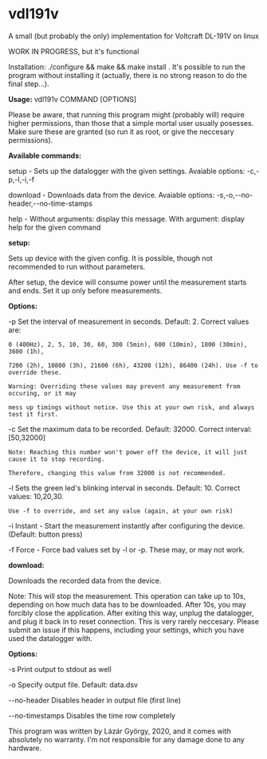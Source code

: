 # vdl191v
A small (but probably the only) implementation for Voltcraft DL-191V on linux

WORK IN PROGRESS, but it's functional

Installation: ./configure && make && make install . It's possible to run the program without installing it (actually, there is no strong reason to do the final step...).

**Usage:** vdl191v COMMAND [OPTIONS]

Please be aware, that running this program might (probably will) require higher permissions, than those that a simple mortal user usually posesses. Make sure these are granted (so run it as root, or give the neccesary permissions).

**Available commands:**

setup - Sets up the datalogger with the given settings. Avaiable options: -c,-p,-l,-i,-f

download - Downloads data from the device. Avaiable options: -s,-o,--no-header,--no-time-stamps

help - Without arguments: display this message. With argument: display help for the given command

**setup:**

Sets up device with the given config. It is possible, though not recommended to run without parameters.

After setup, the device will consume power until the measurement starts and ends. Set it up only before measurements.

**Options:**

   -p                Set the interval of measurement in seconds. Default: 2. Correct values are:
   
    0 (400Hz), 2, 5, 10, 30, 60, 300 (5min), 600 (10min), 1800 (30min), 3600 (1h),
                     
    7200 (2h), 10800 (3h), 21600 (6h), 43200 (12h), 86400 (24h). Use -f to override these.
                     
    Warning: Overriding these values may prevent any measurement from occuring, or it may
                     
    mess up timings without notice. Use this at your own risk, and always test it first.
                     

   -c                Set the maximum data to be recorded. Default: 32000. Correct interval: [50,32000]
   
    Note: Reaching this number won't power off the device, it will just cause it to stop recording.
                     
    Therefore, changing this value from 32000 is not recommended.
                     

   -l                Sets the green led's blinking interval in seconds. Default: 10. Correct values: 10,20,30.
   
    Use -f to override, and set any value (again, at your own risk)
                     

   -i                Instant - Start the measurement instantly after configuring the device. (Default: button press)
   

   -f                Force - Force bad values set by -l or -p. These may, or may not work.


**download:**

Downloads the recorded data from the device.

Note: This will stop the measurement. This operation can take up to 10s, depending on how much data has to be downloaded. After 10s, you may forcibly close the application. After exiting this way, unplug the datalogger, and plug it back in to reset connection. This is very rarely neccesary. Please submit an issue if this happens, including your settings, which you have used the datalogger with.

**Options:**

   -s                Print output to stdout as well
   
   -o                Specify output file. Default: data.dsv
   
   --no-header       Disables header in output file (first line)
   
   --no-timestamps   Disables the time row completely
   

This program was written by Lázár György, 2020, and it comes with absolutely no warranty. I'm not responsible for any damage done to any hardware.
